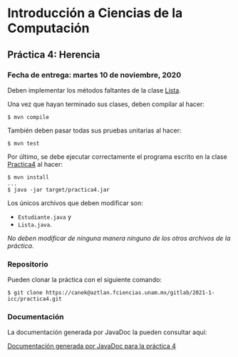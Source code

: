 Introducción a Ciencias de la Computación
=========================================

Práctica 4: Herencia
--------------------

### Fecha de entrega: martes 10 de noviembre, 2020

Deben implementar los métodos faltantes de la clase
[Lista](https://aztlan.fciencias.unam.mx/gitlab/2021-1-icc/practica4/blob/master/src/main/java/mx/unam/ciencias/icc/Lista.java).

Una vez que hayan terminado sus clases, deben compilar al hacer:

```
$ mvn compile
```

También deben pasar todas sus pruebas unitarias al hacer:

```
$ mvn test
```

Por último, se debe ejecutar correctamente el programa escrito en la clase
[Practica4](https://aztlan.fciencias.unam.mx/gitlab/2021-1-icc/practica4/blob/master/src/main/java/mx/unam/ciencias/icc/Practica4.java)
al hacer:

```
$ mvn install
...
$ java -jar target/practica4.jar
```

Los únicos archivos que deben modificar son:

* `Estudiante.java` y
* `Lista.java`.

*No deben modificar de ninguna manera ninguno de los otros archivos de la práctica*.

### Repositorio

Pueden clonar la práctica con el siguiente comando:

```
$ git clone https://canek@aztlan.fciencias.unam.mx/gitlab/2021-1-icc/practica4.git
```

### Documentación

La documentación generada por JavaDoc la pueden consultar aquí:

[Documentación generada por JavaDoc para la práctica
4](https://aztlan.fciencias.unam.mx/~canek/2021-1-icc/practica4/apidocs/index.html)
